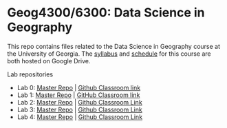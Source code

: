 # Geog4300/6300: Data Science in Geography 

This repo contains files related to the Data Science in Geography course at the University of Georgia. The [syllabus](https://drive.google.com/open?id=1huHQle5c8uYEtV1-jKhwPXDPZShgu9h1tUzeNZ7xDyA) and [schedule](https://docs.google.com/spreadsheets/d/1kkK6xVx-wwIya_0yzGHPzkEqEGFJWAxO41vaOcfqs4Y/edit?usp=sharing) for this course are both hosted on Google Drive.

Lab repositories
* Lab 0: [Master Repo](https://github.com/jshannon75/geog4300_lab0) | [Github Classroom link](https://classroom.github.com/a/CTk2c31D)
* Lab 1: [Master Repo](https://github.com/jshannon75/geog4300_lab1) | [GitHub Classroom link](https://classroom.github.com/a/YLQS7qO9)
* Lab 2: [Master Repo](https://github.com/jshannon75/geog4300_lab2) | [Github Classroom Link](https://classroom.github.com/a/kbYt78bJ)
* Lab 3: [Master Repo](https://github.com/jshannon75/geog4300_lab3) | [Github Classroom Link](https://classroom.github.com/a/9_tCC4OF)
* Lab 4: [Master Repo](https://github.com/jshannon75/geog4300_lab4) | [Github Classroom Link](https://classroom.github.com/a/_eZCAhif)
